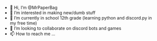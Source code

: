 - 👋 Hi, I’m @MrPaperBag
- 👀 I’m interested in making new/dumb stuff
- 🌱 I’m currently in school 12th grade (learning python and discord.py in my free time)
- 💞️ I’m looking to collaborate on discord bots and games
- 📫 How to reach me ...

<!---
MrPaperBag/MrPaperBag is a ✨ special ✨ repository because its `README.md` (this file) appears on your GitHub profile.
You can click the Preview link to take a look at your changes.
--->
